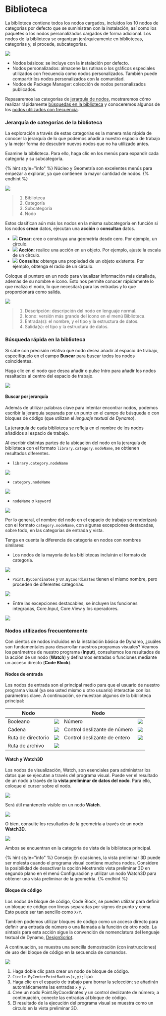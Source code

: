 # Biblioteca

La biblioteca contiene todos los nodos cargados, incluidos los 10 nodos de categorías por defecto que se suministran con la instalación, así como los paquetes o los nodos personalizados cargados de forma adicional. Los nodos de la biblioteca se organizan jerárquicamente en bibliotecas, categorías y, si procede, subcategorías.

![](images/3-2/library-libraryUI.jpg)

* Nodos básicos: se incluye con la instalación por defecto.
* Nodos personalizados: almacene las rutinas o los gráficos especiales utilizados con frecuencia como nodos personalizados. También puede compartir los nodos personalizados con la comunidad.
* Nodos de Package Manager: colección de nodos personalizados publicados.

Repasaremos las categorías de [jerarquía de nodos](2-library.md#library-hierarchy-for-categories), mostraremos cómo realizar rápidamente [búsquedas en la biblioteca](2-library.md#search-by-hierarchy) y conoceremos algunos de los [nodos utilizados con frecuencia](2-library.md#frequently-used-nodes).

### Jerarquía de categorías de la biblioteca

La exploración a través de estas categorías es la manera más rápida de conocer la jerarquía de lo que podemos añadir a nuestro espacio de trabajo y la mejor forma de descubrir nuevos nodos que no ha utilizado antes.

Examine la biblioteca. Para ello, haga clic en los menús para expandir cada categoría y su subcategoría.

{% hint style="info" %}
 Núcleo y Geometría son excelentes menús para empezar a explorar, ya que contienen la mayor cantidad de nodos. 
{% endhint %}

![](images/3-2/library-modifiedandresizelibrarycategories.jpg)

> 1. Biblioteca
> 2. Categoría
> 3. Subcategoría
> 4. Nodo

Estos clasifican aún más los nodos en la misma subcategoría en función si los nodos **crean** datos, ejecutan una **acción** o **consultan** datos.

* ![](<images/3-2/user interface - create.jpg>) **Crear**: cree o construya una geometría desde cero. Por ejemplo, un círculo.
* ![](<images/3-2/user interface - action.jpg>) **Acción**: realice una acción en un objeto. Por ejemplo, ajuste la escala de un círculo.
* ![](<images/3-2/user interface - query.jpg>) **Consulta**: obtenga una propiedad de un objeto existente. Por ejemplo, obtenga el radio de un círculo.

Coloque el puntero en un nodo para visualizar información más detallada, además de su nombre e icono. Esto nos permite conocer rápidamente lo que realiza el nodo, lo que necesitará para las entradas y lo que proporcionará como salida.

![](<images/3-2/user interface - node description.jpg>)

> 1. Descripción: descripción del nodo en lenguaje normal.
> 2. Icono: versión más grande del icono en el menú Biblioteca.
> 3. Entrada(s): el nombre, y el tipo y la estructura de datos.
> 4. Salida(s): el tipo y la estructura de datos.

### Búsqueda rápida en la biblioteca

Si sabe con precisión relativa qué nodo desea añadir al espacio de trabajo, especifíquelo en el campo **Buscar** para buscar todos los nodos coincidentes.

Haga clic en el nodo que desea añadir o pulse Intro para añadir los nodos resaltados al centro del espacio de trabajo.

![](<images/3-2/user interface - search.jpg>)

#### Buscar por jerarquía

Además de utilizar palabras clave para intentar encontrar nodos, podemos escribir la jerarquía separada por un punto en el campo de búsqueda o con bloques de código (que utilizan el _lenguaje textual de Dynamo_).

La jerarquía de cada biblioteca se refleja en el nombre de los nodos añadidos al espacio de trabajo.

Al escribir distintas partes de la ubicación del nodo en la jerarquía de biblioteca con el formato `library.category.nodeName`, se obtienen resultados diferentes.

* `library.category.nodeName`

![](images/3-2/library-searchbyhierarchygeometrypointbycoordinates\(1\).jpg)

* `category.nodeName`

![](images/3-2/library-searchbyhierarchy2pointbycoordinates.jpg)

* `nodeName` o `keyword`

![](images/3-2/library-searchbyhierarchy3bycoordinates.jpg)

Por lo general, el nombre del nodo en el espacio de trabajo se renderizará con el formato `category.nodeName`, con algunas excepciones destacadas, sobre todo, en las categorías de entrada y vista.

Tenga en cuenta la diferencia de categoría en nodos con nombres similares:

* Los nodos de la mayoría de las bibliotecas incluirán el formato de categoría.

![](images/3-2/library-nodecategorydifferences1.jpg)

* `Point.ByCoordinates` y `UV.ByCoordinates` tienen el mismo nombre, pero proceden de diferentes categorías.

![](images/3-2/library-nodecategorydifferences2.jpg)

* Entre las excepciones destacables, se incluyen las funciones integradas, Core.Input, Core.View y los operadores.

![](images/3-2/library-nodecategorydifferences3.jpg)

### Nodos utilizados frecuentemente

Con cientos de nodos incluidos en la instalación básica de Dynamo, ¿cuáles son fundamentales para desarrollar nuestros programas visuales? Veamos los parámetros de nuestro programa (**Input**), consultemos los resultados de la acción de un nodo (**Watch**) y definamos entradas o funciones mediante un acceso directo (**Code Block**).

#### Nodos de entrada

Los nodos de entrada son el principal medio para que el usuario de nuestro programa visual (ya sea usted mismo u otro usuario) interactúe con los parámetros clave. A continuación, se muestran algunos de la biblioteca principal:

| Nodo           |                                           | Nodo           |                                           |
| -------------- | ----------------------------------------- | -------------- | ----------------------------------------- |
| Booleano        | ![](images/3-2/library-boolean.jpg)       | Número         | ![](images/3-2/library-number.jpg)        |
| Cadena         | ![](images/3-2/library-string.jpg)        | Control deslizante de número  | ![](images/3-2/library-numberslider.jpg)  |
| Ruta de directorio | ![](images/3-2/library-directorypath.jpg) | Control deslizante de entero | ![](images/3-2/library-integerslider.jpg) |
| Ruta de archivo      | ![](images/3-2/library-filepath.jpg)      |                |                                           |

#### Watch y Watch3D

Los nodos de visualización, Watch, son esenciales para administrar los datos que se ejecutan a través del programa visual. Puede ver el resultado de un nodo a través de la **vista preliminar de datos del nodo**. Para ello, coloque el cursor sobre el nodo.

![](images/3-2/library-nodepreview.jpg)

Será útil mantenerlo visible en un nodo **Watch**.

![](images/3-2/library-watchnode.jpg)

O bien, consulte los resultados de la geometría a través de un nodo **Watch3D**.

![](images/3-2/library-watch3dnode.gif)

Ambos se encuentran en la categoría de vista de la biblioteca principal.

{% hint style="info" %}
 Consejo: En ocasiones, la vista preliminar 3D puede ser molesta cuando el programa visual contiene muchos nodos. Considere la posibilidad de desactivar la opción Mostrando vista preliminar 3D en segundo plano en el menú Configuración y utilizar un nodo Watch3D para obtener una vista preliminar de la geometría. 
{% endhint %}

#### Bloque de código

Los nodos de bloque de código, Code Block, se pueden utilizar para definir un bloque de código con líneas separadas por signos de punto y coma. Esto puede ser tan sencillo como `X/Y`.

También podemos utilizar bloques de código como un acceso directo para definir una entrada de número o una llamada a la función de otro nodo. La sintaxis para esta acción sigue la convención de nomenclatura del lenguaje textual de Dynamo, [DesignScript](../8\_coding\_in\_dynamo/8-1\_code-blocks-and-design-script/2-design-script-syntax.md).

A continuación, se muestra una sencilla demostración (con instrucciones) de uso del bloque de código en la secuencia de comandos.

![](<images/3-2/library-code block demo.gif>)

1. Haga doble clic para crear un nodo de bloque de código.
2. `Circle.ByCenterPointRadius(x,y);`Tipo
3. Haga clic en el espacio de trabajo para borrar la selección; se añadirán automáticamente las entradas `x` y `y`.
4. Cree un nodo Point.ByCoordinates y un control deslizante de número; a continuación, conecte las entradas al bloque de código.
5. El resultado de la ejecución del programa visual se muestra como un círculo en la vista preliminar 3D.
